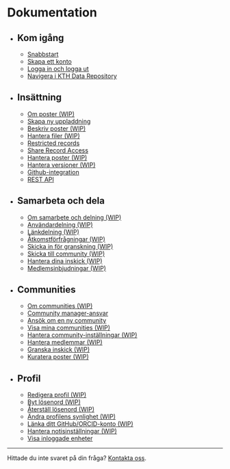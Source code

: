 <!-- markdownlint-disable MD007 -->
# Dokumentation

<div class="grid cards" markdown>

- ## Kom igång

    - [Snabbstart](get_started/quick_start.md)
    - [Skapa ett konto](get_started/create_account.md)
    - [Logga in och logga ut](get_started/login_logout.md)
    - [Navigera i KTH Data Repository](get_started/navigating_site.md)

- ## Insättning

    - [Om poster (WIP)](#)
    - [Skapa ny uppladdning](deposit/create_new_upload.md)
    - [Beskriv poster (WIP)](#)
    - [Hantera filer (WIP)](#)
    - [Restricted records](deposit/restrict_record_access.md)
    - [Share Record Access](deposit/share_record_access.md)
    - [Hantera poster (WIP)](#)
    - [Hantera versioner (WIP)](#)
    - [Github-integration](deposit/github_integration.md)
    - [REST API](deposit/rest_api.md)

- ## Samarbeta och dela

    - [Om samarbete och delning (WIP)](#)
    - [Användardelning (WIP)](#)
    - [Länkdelning (WIP)](#)
    - [Åtkomstförfrågningar (WIP)](#)
    - [Skicka in för granskning (WIP)](#)
    - [Skicka till community (WIP)](#)
    - [Hantera dina inskick (WIP)](#)
    - [Medlemsinbjudningar (WIP)](#)

- ## Communities

    - [Om communities (WIP)](#)
    - [Community manager-ansvar](communities/community_manager_responsibilities.md)
    - [Ansök om en ny community](communities/apply_new_community.md)
    - [Visa mina communities (WIP)](#)
    - [Hantera community-inställningar (WIP)](#)
    - [Hantera medlemmar (WIP)](#)
    - [Granska inskick (WIP)](#)
    - [Kuratera poster (WIP)](#)

- ## Profil

    - [Redigera profil (WIP)](#)
    - [Byt lösenord (WIP)](#)
    - [Återställ lösenord (WIP)](#)
    - [Ändra profilens synlighet (WIP)](#)
    - [Länka ditt GitHub/ORCID-konto (WIP)](#)
    - [Hantera notisinställningar (WIP)](#)
    - [Visa inloggade enheter](get_started/viewing-devices.md)

</div>

---

Hittade du inte svaret på din fråga? [Kontakta oss](https://www.kth.se/om/fakta).
